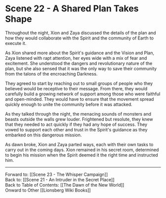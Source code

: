 # Scene 22 - A Shared Plan Takes Shape

Throughout the night, Xion and Zaya discussed the details of the plan and how they would collaborate with the Spirit and the community of Earth to execute it.

As Xion shared more about the Spirit's guidance and the Vision and Plan, Zaya listened with rapt attention, her eyes wide with a mix of fear and excitement. She understood the dangers and revolutionary nature of the plan, but she also sensed that it was the only way to save their community from the talons of the encroaching Darkness.

They agreed to start by reaching out to small groups of people who they believed would be receptive to their message. From there, they would carefully build a growing network of support among those who were faithful and open-minded. They would have to ensure that the movement spread quickly enough to unite the community before it was attacked. 

As they talked through the night, the menacing sounds of monsters and beasts outside the walls grew louder. Frightened but resolute, they knew that they needed to act quickly if they had any hope of success. They vowed to support each other and trust in the Spirit's guidance as they embarked on this dangerous mission.

As dawn broke, Xion and Zaya parted ways, each with their own tasks to carry out in the coming days. Xion remained in his secret room, determined to begin his mission when the Spirit deemed it the right time and instructed him. 

___
Forward to: [[Scene 23 - The Whisper Campaign]]  
Back to: [[Scene 21 - An Intruder in the Secret Place]]  
Back to Table of Contents: [[The Dawn of the New World]]  
Onward to Other [[Lionsberg Wiki Books]]  